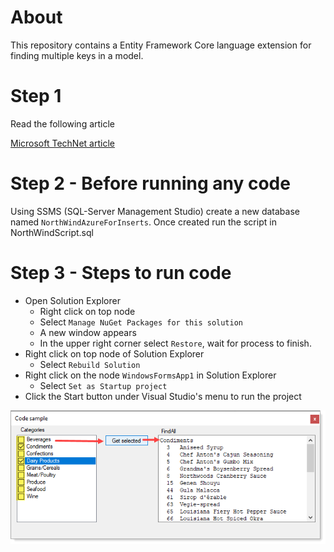 # About

This repository contains a Entity Framework Core language extension for finding multiple keys in a model.

# Step 1

Read the following article

[Microsoft TechNet article](https://social.technet.microsoft.com/wiki/contents/articles/53841.entity-framework-core-find-all-by-primary-key-c.aspx)

# Step 2 - Before running any code

Using SSMS (SQL-Server Management Studio) create a new database named `NorthWindAzureForInserts`. Once created run the script in NorthWindScript.sql



# Step 3 -  Steps to run code

- Open Solution Explorer
  - Right click on top node
  - Select `Manage NuGet Packages for this solution`
  - A new window appears
  - In the upper right corner select `Restore`, wait for process to finish.
- Right click on top node of Solution Explorer
  - Select `Rebuild Solution`
- Right click on the node `WindowsFormsApp1` in Solution Explorer
  - Select `Set as Startup project`
- Click the Start button under Visual Studio's menu to run the project


 ![img](assets/find.png)